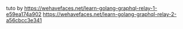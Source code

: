 tuto by
https://wehavefaces.net/learn-golang-graphql-relay-1-e59ea174a902
https://wehavefaces.net/learn-golang-graphql-relay-2-a56cbcc3e341
